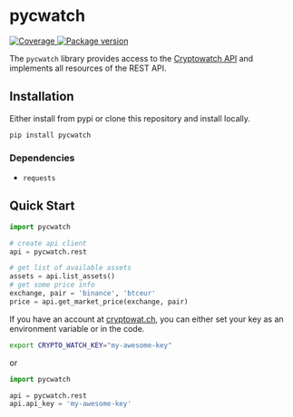 # pycwatch

<a href="https://codecov.io/gh/ljnsn/pycwatch" target="_blank">
    <img src="https://img.shields.io/codecov/c/github/ljnsn/pycwatch?color=%2334D058" alt="Coverage">
</a>
<a href="https://pypi.org/project/pycwatch" target="_blank">
    <img src="https://img.shields.io/pypi/v/pycwatch?color=%2334D058&label=pypi%20package" alt="Package version">
</a>

The `pycwatch` library provides access to the [Cryptowatch API](https://docs.cryptowat.ch/rest-api/) and implements all resources of the REST API.

## Installation

Either install from pypi or clone this repository and install locally.

```fish
pip install pycwatch
```

### Dependencies

- `requests`

## Quick Start

```python
import pycwatch

# create api client
api = pycwatch.rest

# get list of available assets
assets = api.list_assets()
# get some price info
exchange, pair = 'binance', 'btceur'
price = api.get_market_price(exchange, pair)
```

If you have an account at [cryptowat.ch](https://cryptowat.ch), you can either set your key as an environment variable or in the code.

```bash
export CRYPTO_WATCH_KEY="my-awesome-key"
```

or

```python
import pycwatch

api = pycwatch.rest
api.api_key = 'my-awesome-key'
```

